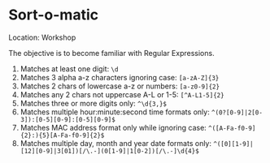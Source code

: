 # Sort-o-matic
Location: Workshop

The objective is to become familiar with Regular Expressions.

1. Matches at least one digit:
`\d`
2. Matches 3 alpha a-z characters ignoring case:
`[a-zA-Z]{3}`
3. Matches 2 chars of lowercase a-z or numbers:
`[a-z0-9]{2}`
4. Matches any 2 chars not uppercase A-L or 1-5:
`[^A-L1-5]{2}`
5. Matches three or more digits only:
`^\d{3,}$`
6. Matches multiple hour:minute:second time formats only:
`^(0?[0-9]|2[0-3]):[0-5][0-9]:[0-5][0-9]$`
7. Matches MAC address format only while ignoring case:
`^([A-Fa-f0-9]{2}:){5}[A-Fa-f0-9]{2}$`
8. Matches multiple day, month and year date formats only:
`^([0][1-9]|[12][0-9]|3[01])[/\.-](0[1-9]|1[0-2])[/\.-]\d{4}$`

<!--stackedit_data:
eyJoaXN0b3J5IjpbNzI2OTcyMzIyLC0zNjg5Nzc0NDZdfQ==
-->